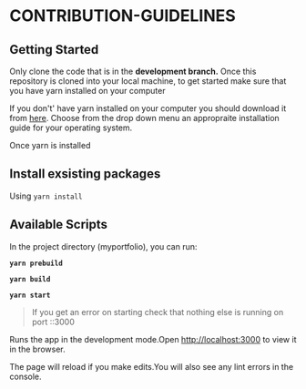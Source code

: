 # CONTRIBUTION-GUIDELINES

## Getting Started

Only clone the code that is in the **development branch.** Once this repository is cloned into your local machine, to get started make sure that you have yarn installed on your computer

If you don't' have yarn installed on your computer you should download it from [here](https://classic.yarnpkg.com/en/docs/install/#mac-stable). Choose from the drop down menu an appropraite installation guide for your operating system.

Once yarn is installed


## **Install exsisting packages**

Using `yarn install`


## **Available Scripts**

In the project directory (myportfolio), you can run:

**`yarn prebuild`**

**`yarn build`**

**`yarn start`**

> If you get an error on starting check that nothing else is running on port ::3000

Runs the app in the development mode.Open [http://localhost:3000](http://localhost:3000/) to view it in the browser.

The page will reload if you make edits.You will also see any lint errors in the console.